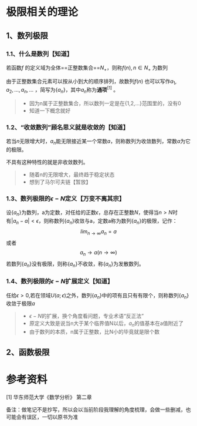 # 极限相关的理论

## 1、数列极限

### 1.1、什么是数列【知道】

若函数$f$ 的定义域为全体==正整数集合==$N_+$，则称$f(n),n\in N_+$ 为数列

由于正整数集合元素可以按从小到大的顺序排列，故数列$f(n)$ 也可以写作$a_1,a_2,...,a_n,...$ ，简写为$\{ a_n\}$，其中$a_n$称为**通项**<sup>[1]</sup> 。

> * 因为n属于正整数集合，所以数列一定是在{1,2,...}范围里的，没有0
> * 知道一下概念就好



### 1.2、“收敛数列”顾名思义就是收敛的【知道】

若当$n$无限增大时，$a_n$能无限接近某一个常数$a$，则称数列为收敛数列，常数$a$为它的极限。

不具有这种特性的就是非收敛数列。

> * 随着n的无限增大，最终趋于稳定状态
> * 想到了马尔可夫链【暂放】



### 1.3、数列极限的$\epsilon-N$定义【万变不离其宗】

设$\{ a_n\}$为数列，a为定数，对任给的正数$\epsilon$，总存在正整数$N$，使得当$n>N$时有$|a_n-a|<\epsilon$，则称数列$\{ a_n\}$收敛与a，定数a称为数列$\{ a_n\}$的极限，记作：
$$
lim_{n\to \infty}a_n=a
$$
或者
$$
a_n \to a(n \to \infty)
$$
若数列$\{ a_n\}$没有极限，则称$\{ a_n\}$不收敛，称$\{ a_n\}$为发散数列。



### 1.4、数列极限的$\epsilon-N$扩展定义【知道】

任给$\epsilon>0$,若在领域$U(a;\epsilon)$之外，数列$\{ a_n\}$中的项有且只有有限个，则称数列$\{ a_n\}$收敛于极限$a$

>* $\epsilon-N$的扩展，换个角度看问题，专业术语“反正法”
>* 原定义大致是说当n大于某个临界值N以后，$a_n$的值基本在a值附近了
>* 由于数列的本质，n属于正整数，比N小的毕竟就是限个数

































## 2、函数极限







# 参考资料

[1] 华东师范大学《数学分析》 第二章



备注：做笔记不是抄写，所以会以当前阶段我理解的角度梳理，会做一些删减，也可能会有误区，一切以原书为准
